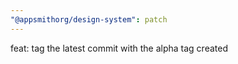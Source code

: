```yaml
---
"@appsmithorg/design-system": patch
---
```


feat: tag the latest commit with the alpha tag created
